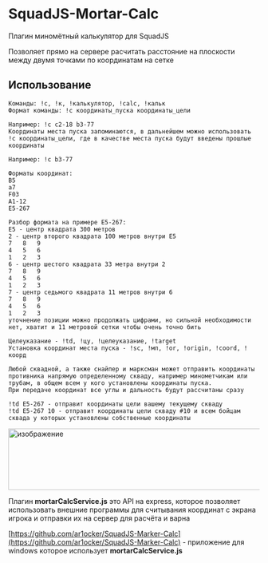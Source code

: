 # SquadJS-Mortar-Calc

Плагин миномётный калькулятор для SquadJS

Позволяет прямо на сервере расчитать расстояние на плоскости между двумя точками по координатам на сетке

## Использование
```
Команды: !c, !к, !калькулятор, !calc, !кальк
Формат команды: !c координаты_пуска координаты_цели

Например: !c c2-18 b3-77
Координаты места пуска запоминаются, в дальнейшем можно использовать !c координаты_цели, где в качестве места пуска будут введены прошлые координаты

Например: !c b3-77

Форматы координат:
B5
a7
F03
A1-12
E5-267
```

```
Разбор формата на примере E5-267:
E5 - центр квадрата 300 метров
2 - центр второго квадрата 100 метров внутри E5
7   8   9
4   5   6
1   2   3
6 - центр шестого квадрата 33 метра внутри 2
7   8   9
4   5   6
1   2   3
7 - центр седьмого квадрата 11 метров внутри 6
7   8   9
4   5   6
1   2   3
уточнение позиции можно продолжать цифрами, но сильной необходимости нет, хватит и 11 метровой сетки чтобы очень точно бить

Целеуказание - !td, !цу, !целеуказание, !target
Установка координат места пуска - !sc, !мп, !or, !origin, !coord, !коорд

Любой сквадной, а также снайпер и марксман может отправить координаты противника напрямую определенному скваду, например минометчикам или трубам, в общем всем у кого установлены координаты пуска.
При передаче координат все углы и дальность будут рассчитаны сразу

!td E5-267 - отправит координаты цели вашему текущему скваду
!td E5-267 10 - отправит координаты цели скваду #10 и всем бойцам сквада у которых установлены собственные координаты
```

<img width="526" height="123" alt="изображение" src="https://github.com/user-attachments/assets/1242eb1e-d96c-4ebc-a7bf-0f870846b43e" />

Плагин **mortarCalcService.js** это API на express, которое позволяет использовать внешние программы для считывания координат с экрана игрока и отправки их на сервер для расчёта и варна

[https://github.com/ar1ocker/SquadJS-Marker-Calc](https://github.com/ar1ocker/SquadJS-Marker-Calc) - приложение для windows которое использует **mortarCalcService.js**
